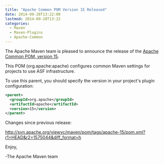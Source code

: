 ```yaml
---
title: "Apache Common POM Version 15 Released"
date: 2014-09-28T13:22:00
lastmod: 2014-09-28T13:22
categories:
  - Maven
  - Maven-Plugins
  - Apache-Common
---
```

The Apache Maven team is pleased to announce the release of the 
[Apache Common POM, version 15](http://maven.apache.org/pom/asf).

This POM (org.apache:apache) configures common Maven settings for
projects to use ASF infrastructure.

To use this parent, you should specify the version in your project's
plugin configuration:

```xml
<parent>
  <groupId>org.apache</groupId>
  <artifactId>apache</artifactId>
  <version>15</version>
</parent>
```

Changes since previous release:

http://svn.apache.org/viewvc/maven/pom/tags/apache-15/pom.xml?r1=HEAD&r2=1575044&diff_format=h

Enjoy,

-The Apache Maven team

